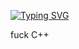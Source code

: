 [![Typing SVG](https://readme-typing-svg.demolab.com?font=Fira+Code&pause=1000&random=true&width=435&lines=artemius466.fun;C%2B%2B%2C+C%23%2C+Python%2C+Java+developer;Shit+developer)](https://artemius466.fun/)

fuck C++
